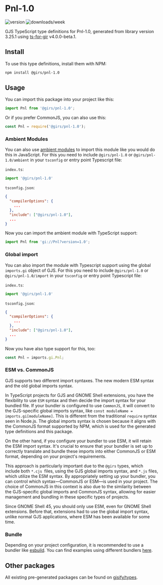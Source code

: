 
# Pnl-1.0

![version](https://img.shields.io/npm/v/@girs/pnl-1.0)
![downloads/week](https://img.shields.io/npm/dw/@girs/pnl-1.0)


GJS TypeScript type definitions for Pnl-1.0, generated from library version 3.25.1 using [ts-for-gir](https://github.com/gjsify/ts-for-gir) v4.0.0-beta.1.


## Install

To use this type definitions, install them with NPM:
```bash
npm install @girs/pnl-1.0
```

## Usage

You can import this package into your project like this:
```ts
import Pnl from '@girs/pnl-1.0';
```

Or if you prefer CommonJS, you can also use this:
```ts
const Pnl = require('@girs/pnl-1.0');
```

### Ambient Modules

You can also use [ambient modules](https://github.com/gjsify/ts-for-gir/tree/main/packages/cli#ambient-modules) to import this module like you would do this in JavaScript.
For this you need to include `@girs/pnl-1.0` or `@girs/pnl-1.0/ambient` in your `tsconfig` or entry point Typescript file:

`index.ts`:
```ts
import '@girs/pnl-1.0'
```

`tsconfig.json`:
```json
{
  "compilerOptions": {
    ...
  },
  "include": ["@girs/pnl-1.0"],
  ...
}
```

Now you can import the ambient module with TypeScript support: 

```ts
import Pnl from 'gi://Pnl?version=1.0';
```

### Global import

You can also import the module with Typescript support using the global `imports.gi` object of GJS.
For this you need to include `@girs/pnl-1.0` or `@girs/pnl-1.0/import` in your `tsconfig` or entry point Typescript file:

`index.ts`:
```ts
import '@girs/pnl-1.0'
```

`tsconfig.json`:
```json
{
  "compilerOptions": {
    ...
  },
  "include": ["@girs/pnl-1.0"],
  ...
}
```

Now you have also type support for this, too:

```ts
const Pnl = imports.gi.Pnl;
```


### ESM vs. CommonJS

GJS supports two different import syntaxes. The new modern ESM syntax and the old global imports syntax.

In TypeScript projects for GJS and GNOME Shell extensions, you have the flexibility to use `ESM` syntax and then decide the import syntax for your bundled file. If your bundler is configured to use `CommonJS`, it will convert to the GJS-specific global imports syntax, like `const moduleName = imports.gi[moduleName]`. This is different from the traditional `require` syntax seen in Node.js. The global imports syntax is chosen because it aligns with the CommonJS format supported by NPM, which is used for the generated type definitions and this package.

On the other hand, if you configure your bundler to use ESM, it will retain the ESM import syntax. It's crucial to ensure that your bundler is set up to correctly translate and bundle these imports into either CommonJS or ESM format, depending on your project's requirements.

This approach is particularly important due to the `@girs` types, which include both `*.cjs `files, using the GJS global imports syntax, and `*.js` files, which utilize the ESM syntax. By appropriately setting up your bundler, you can control which syntax—CommonJS or ESM—is used in your project. The choice of CommonJS in this context is also due to the similarity between the GJS-specific global imports and CommonJS syntax, allowing for easier management and bundling in these specific types of projects.

Since GNOME Shell 45, you should only use ESM, even for GNOME Shell extensions. Before that, extensions had to use the global import syntax, unlike normal GJS applications, where ESM has been available for some time.

### Bundle

Depending on your project configuration, it is recommended to use a bundler like [esbuild](https://esbuild.github.io/). You can find examples using different bundlers [here](https://github.com/gjsify/ts-for-gir/tree/main/examples).

## Other packages

All existing pre-generated packages can be found on [gjsify/types](https://github.com/gjsify/types).

